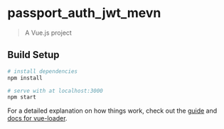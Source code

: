 # passport_auth_jwt_mevn

> A Vue.js project

## Build Setup

``` bash
# install dependencies
npm install

# serve with at localhost:3000
npm start

```

For a detailed explanation on how things work, check out the [guide](http://vuejs-templates.github.io/webpack/) and [docs for vue-loader](http://vuejs.github.io/vue-loader).
